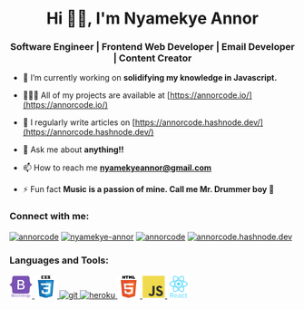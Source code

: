 <h1 align="center">Hi 👋🏾, I'm Nyamekye Annor</h1>
<h3 align="center">Software Engineer | Frontend Web Developer | Email Developer | Content Creator</h3>

- 🔭 I’m currently working on **solidifying my knowledge in Javascript.**

- 👨🏾‍💻 All of my projects are available at [https://annorcode.io/](https://annorcode.io/)

- 📝 I regularly write articles on [https://annorcode.hashnode.dev/](https://annorcode.hashnode.dev/)

- 💬 Ask me about **anything!!**

- 📫 How to reach me **nyamekyeannor@gmail.com**

- ⚡ Fun fact **Music is a passion of mine. Call me Mr. Drummer boy 🥁**

<h3 align="left">Connect with me:</h3>
<p align="left">
<a href="https://twitter.com/annorcode" target="blank"><img align="center" src="https://raw.githubusercontent.com/rahuldkjain/github-profile-readme-generator/master/src/images/icons/Social/twitter.svg" alt="annorcode" height="30" width="40" /></a>
<a href="https://linkedin.com/in/nyamekye-annor" target="blank"><img align="center" src="https://raw.githubusercontent.com/rahuldkjain/github-profile-readme-generator/master/src/images/icons/Social/linked-in-alt.svg" alt="nyamekye-annor" height="30" width="40" /></a>
<a href="https://instagram.com/annorcode" target="blank"><img align="center" src="https://raw.githubusercontent.com/rahuldkjain/github-profile-readme-generator/master/src/images/icons/Social/instagram.svg" alt="annorcode" height="30" width="40" /></a>
<a href="https://hashnode.com/annorcode.hashnode.dev" target="blank"><img align="center" src="https://raw.githubusercontent.com/rahuldkjain/github-profile-readme-generator/master/src/images/icons/Social/hashnode.svg" alt="annorcode.hashnode.dev" height="30" width="40" /></a>
</p>

<h3 align="left">Languages and Tools:</h3>
<p align="left"> <a href="https://getbootstrap.com" target="_blank" rel="noreferrer"> <img src="https://raw.githubusercontent.com/devicons/devicon/master/icons/bootstrap/bootstrap-plain-wordmark.svg" alt="bootstrap" width="40" height="40"/> </a> <a href="https://www.w3schools.com/css/" target="_blank" rel="noreferrer"> <img src="https://raw.githubusercontent.com/devicons/devicon/master/icons/css3/css3-original-wordmark.svg" alt="css3" width="40" height="40"/> </a> <a href="https://git-scm.com/" target="_blank" rel="noreferrer"> <img src="https://www.vectorlogo.zone/logos/git-scm/git-scm-icon.svg" alt="git" width="40" height="40"/> </a> <a href="https://heroku.com" target="_blank" rel="noreferrer"> <img src="https://www.vectorlogo.zone/logos/heroku/heroku-icon.svg" alt="heroku" width="40" height="40"/> </a> <a href="https://www.w3.org/html/" target="_blank" rel="noreferrer"> <img src="https://raw.githubusercontent.com/devicons/devicon/master/icons/html5/html5-original-wordmark.svg" alt="html5" width="40" height="40"/> </a> <a href="https://developer.mozilla.org/en-US/docs/Web/JavaScript" target="_blank" rel="noreferrer"> <img src="https://raw.githubusercontent.com/devicons/devicon/master/icons/javascript/javascript-original.svg" alt="javascript" width="40" height="40"/> </a> <a href="https://reactjs.org/" target="_blank" rel="noreferrer"> <img src="https://raw.githubusercontent.com/devicons/devicon/master/icons/react/react-original-wordmark.svg" alt="react" width="40" height="40"/> </a> </p>
